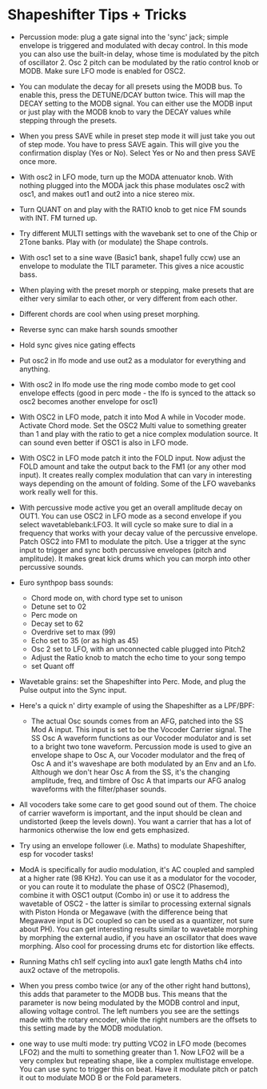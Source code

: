 Shapeshifter Tips + Tricks
==========================

- Percussion mode: plug a gate signal into the 'sync' jack; simple envelope is triggered and modulated with decay control. In this mode
  you can also use the built-in delay, whose time is modulated by the pitch of oscillator 2. Osc 2 pitch can be modulated by
  the ratio control knob or MODB. Make sure LFO mode is enabled for OSC2.

- You can modulate the decay for all presets using the MODB bus. To enable this, press the DETUNE/DCAY button twice. 
  This will map the DECAY setting to the MODB signal. You can either use the MODB input or just play with the MODB 
  knob to vary the DECAY values while stepping through the presets.

- When you press SAVE while in preset step mode it will just take you out of step mode. You have to press SAVE again. 
  This will give you the confirmation display (Yes or No). Select Yes or No and then press SAVE once more.

- With osc2 in LFO mode, turn up the MODA attenuator knob. With nothing plugged into the MODA jack this phase modulates 
  osc2 with osc1, and makes out1 and out2 into a nice stereo mix. 

- Turn QUANT on and play with the RATIO knob to get nice FM sounds with INT. FM turned up. 

- Try different MULTI settings with the wavebank set to one of the Chip or 2Tone banks. 
  Play with (or modulate) the Shape controls. 

- With osc1 set to a sine wave (Basic1 bank, shape1 fully ccw) use an envelope to modulate the TILT parameter. This gives a nice acoustic bass. 

- When playing with the preset morph or stepping, make presets that are either very similar to each other, or very different from each other. 

- Different chords are cool when using preset morphing. 

- Reverse sync can make harsh sounds smoother 

- Hold sync gives nice gating effects 

- Put osc2 in lfo mode and use out2 as a modulator for everything and anything. 

- With osc2 in lfo mode use the ring mode combo mode to get cool envelope effects 
  (good in perc mode - the lfo is synced to the attack so osc2 becomes another envelope for osc1) 

- With OSC2 in LFO mode, patch it into Mod A while in Vocoder mode. Activate Chord mode. 
  Set the OSC2 Multi value to something greater than 1 and play with the ratio to get a nice complex modulation source. 
  It can sound even better if OSC1 is also in LFO mode. 

- With OSC2 in LFO mode patch it into the FOLD input. Now adjust the FOLD amount and take the output back to the FM1 (or any other mod input). 
  It creates really complex modulation that can vary in interesting ways depending on the amount of folding. 
  Some of the LFO wavebanks work really well for this. 

- With percussive mode active you get an overall amplitude decay on OUT1. You can use OSC2 in LFO mode as a second envelope if you select wavetablebank:LFO3. 
  It will cycle so make sure to dial in a frequency that works with your decay value of the percussive envelope. Patch OSC2 into FM1 to modulate the pitch. 
  Use a trigger at the sync input to trigger and sync both percussive envelopes (pitch and amplitude). 
  It makes great kick drums which you can morph into other percussive sounds.

- Euro synthpop bass sounds: 
  - Chord mode on, with chord type set to unison 
  - Detune set to 02       
  - Perc mode on 
  - Decay set to 62 
  - Overdrive set to max (99) 
  - Echo set to 35 (or as high as 45) 
  - Osc 2 set to LFO, with an unconnected cable plugged into Pitch2 
  - Adjust the Ratio knob to match the echo time to your song tempo 
  - set Quant off 

- Wavetable grains: set the Shapeshifter into Perc. Mode, and plug the Pulse output into the Sync input.

- Here's a quick n' dirty example of using the Shapeshifter as a LPF/BPF: 
  - The actual Osc sounds comes from an AFG, patched into the SS Mod A input. 
    This input is set to be the Vocoder Carrier signal. 
    The SS Osc A waveform functions as our Vocoder modulator and is set to a bright two tone waveform. 
    Percussion mode is used to give an envelope shape to Osc A, our Vocoder modulator and the freq of Osc A and it's waveshape are both modulated by an Env and an Lfo. 
    Although we don't hear Osc A from the SS, it's the changing amplitude, freq, and timbre of Osc A that imparts our AFG analog waveforms with the filter/phaser sounds. 

- All vocoders take some care to get good sound out of them. The choice of carrier waveform is important, and the input should be clean and undistorted (keep the levels down). 
  You want a carrier that has a lot of harmonics otherwise the low end gets emphasized.

- Try using an envelope follower (i.e. Maths) to modulate Shapeshifter, esp for vocoder tasks!

- ModA is specifically for audio modulation, it's AC coupled and sampled at a higher rate (98 KHz). You can use it as a modulator for the vocoder, 
  or you can route it to modulate the phase of OSC2 (Phasemod), combine it with OSC1 output (Combo in) or use it to address the wavetable of OSC2 - 
  the latter is similar to processing external signals with Piston Honda or Megawave (with the difference being that Megawave input is DC coupled so can be used as a quantizer, 
  not sure about PH). You can get interesting results similar to wavetable morphing by morphing the external audio, if you have an oscillator that does wave morphing. 
  Also cool for processing drums etc for distortion like effects.

- Running Maths ch1 self cycling into aux1 gate length 
  Maths ch4 into aux2 octave of the metropolis. 

- When you press combo twice (or any of the other right hand buttons), this adds that parameter to the MODB bus. 
  This means that the parameter is now being modulated by the MODB control and input, allowing voltage control. 
  The left numbers you see are the settings made with the rotary encoder, while the right numbers are the offsets to this setting made by the MODB modulation. 

- one way to use multi mode: try putting VCO2 in LFO mode (becomes LFO2) and the multi to something greater than 1. Now LFO2 will be a very complex but repeating shape, 
  like a complex multistage envelope. You can use sync to trigger this on beat. Have it modulate pitch or patch it out to modulate MOD B or the Fold parameters.
